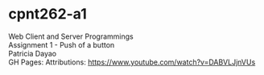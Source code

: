 # cpnt262-a1
Web Client and Server Programmings\
Assignment 1 - Push of a button\
Patricia Dayao\
GH Pages: 
Attributions: https://www.youtube.com/watch?v=DABVLJjnVUs
